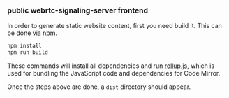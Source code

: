 
### public webrtc-signaling-server frontend

In order to generate static website content, first you need build it. This can be done via npm.

```bash
npm install
npm run build
```

These commands will install all dependencies and run [rollup.js](https://rollupjs.org/), which is used for bundling the JavaScript code and dependencies for Code Mirror.

Once the steps above are done, a `dist` directory should appear. 